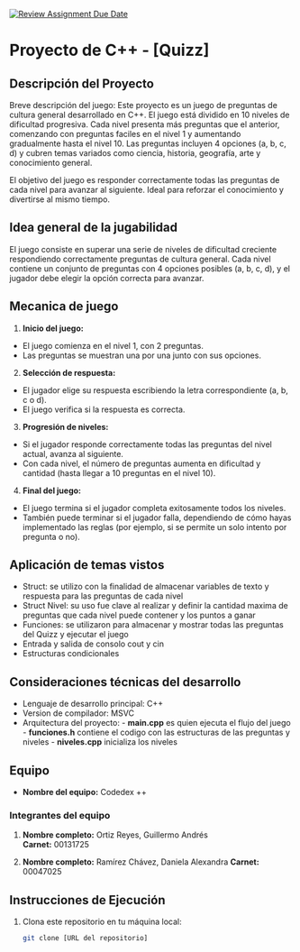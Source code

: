 [![Review Assignment Due Date](https://classroom.github.com/assets/deadline-readme-button-22041afd0340ce965d47ae6ef1cefeee28c7c493a6346c4f15d667ab976d596c.svg)](https://classroom.github.com/a/mi1WNrHU)
# Proyecto de C++ - [Quizz]

## Descripción del Proyecto

Breve descripción del juego:
Este proyecto es un juego de preguntas de cultura general desarrollado en C++. El juego está dividido en 10 niveles de dificultad progresiva. Cada nivel presenta más preguntas que el anterior, comenzando con preguntas faciles en el nivel 1 y aumentando gradualmente hasta el nivel 10. Las preguntas incluyen 4 opciones (a, b, c, d) y cubren temas variados como ciencia, historia, geografía, arte y conocimiento general.

El objetivo del juego es responder correctamente todas las preguntas de cada nivel para avanzar al siguiente. Ideal para reforzar el conocimiento y divertirse al mismo tiempo.

## Idea general de la jugabilidad 

El juego consiste en superar una serie de niveles de dificultad creciente respondiendo correctamente preguntas de cultura general. Cada nivel contiene un conjunto de preguntas con 4 opciones posibles (a, b, c, d), y el jugador debe elegir la opción correcta para avanzar.


## Mecanica de juego

1. **Inicio del juego:** 

- El juego comienza en el nivel 1, con 2 preguntas.
- Las preguntas se muestran una por una junto con sus opciones.

2. **Selección de respuesta:**

- El jugador elige su respuesta escribiendo la letra correspondiente (a, b, c o d).
- El juego verifica si la respuesta es correcta.

3. **Progresión de niveles:**

- Si el jugador responde correctamente todas las preguntas del nivel actual, avanza al siguiente.
- Con cada nivel, el número de preguntas aumenta en dificultad y cantidad (hasta llegar a 10 preguntas en el nivel 10).

4. **Final del juego:**

- El juego termina si el jugador completa exitosamente todos los niveles.
- También puede terminar si el jugador falla, dependiendo de cómo hayas implementado las reglas (por ejemplo, si se permite un solo intento por pregunta o no).


## Aplicación de temas vistos 

- Struct: se utilizo con la finalidad de almacenar variables de texto y respuesta para las preguntas de cada nivel 
- Struct Nivel: su uso fue clave al realizar y definir la cantidad maxima de preguntas que cada nivel puede contener y los puntos a ganar 
- Funciones: se utilizaron para almacenar y mostrar todas las preguntas del Quizz y ejecutar el juego
- Entrada y salida de consolo cout y cin
- Estructuras condicionales 

## Consideraciones técnicas del desarrollo

- Lenguaje de desarrollo principal: C++ 
- Version de compilador: MSVC 
- Arquitectura del proyecto: 
         - **main.cpp** es quien ejecuta el flujo del juego 
         - **funciones.h** contiene el codigo con las estructuras de las preguntas y niveles 
         - **niveles.cpp** inicializa los niveles  


## Equipo

- **Nombre del equipo:** Codedex ++

### Integrantes del equipo

1. **Nombre completo:** Ortiz Reyes, Guillermo Andrés	
   **Carnet:** 00131725

2. **Nombre completo:** Ramírez Chávez, Daniela Alexandra
   **Carnet:** 00047025

## Instrucciones de Ejecución

1. Clona este repositorio en tu máquina local:
   ```bash
   git clone [URL del repositorio]

